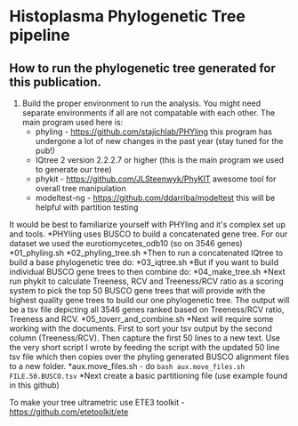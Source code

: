 # Histoplasma Phylogenetic Tree pipeline
## How to run the phylogenetic tree generated for this publication.

1. Build the proper environment to run the analysis. You might need separate environments if all are not compatable with each other.
   The main program used here is:
   * phyling - https://github.com/stajichlab/PHYling this program has undergone a lot of new changes in the past year (stay tuned for the pub!)
   * IQtree 2 version 2.2.2.7 or higher (this is the main program we used to generate our tree)
   * phykit - https://github.com/JLSteenwyk/PhyKIT awesome tool for overall tree manipulation
   * modeltest-ng - https://github.com/ddarriba/modeltest this will be helpful with partition testing

It would be best to familiarize yourself with PHYling and it's complex set up and tools. 
   *PHYling uses BUSCO to build a concatenated gene tree. For our dataset we used the eurotiomycetes_odb10 (so on 3546 genes) 
      *01_phyling.sh
      *02_phyling_tree.sh
   *Then to run a concatenated IQtree to build a base phylogenetic tree do:
      *03_iqtree.sh
   *But if you want to build individual BUSCO gene trees to then combine do:
      *04_make_tree.sh
   *Next run phykit to calculate Treeness, RCV and Treeness/RCV ratio as a scoring system to pick the top 50 BUSCO gene trees that will provide with the highest quality gene trees to build our one phylogenetic tree. The output will be a tsv file depicting all 3546 genes ranked based on Treeness/RCV ratio, Treeness and RCV.
      *05_toverr_and_combine.sh
   *Next will require some working with the documents. First to sort your tsv output by the second column (Treeness/RCV). Then capture the first 50 lines to a new text. Use the very short script I wrote by feeding the script with the updated 50 line tsv file which then copies over the phyling generated BUSCO alignment files to a new folder.
      *aux.move_files.sh - do `bash aux.move_files.sh FILE.50.BUSCO.tsv`
   *Next create a basic partitioning file (use example found in this github)




To make your tree ultrametric use ETE3 toolkit - https://github.com/etetoolkit/ete

